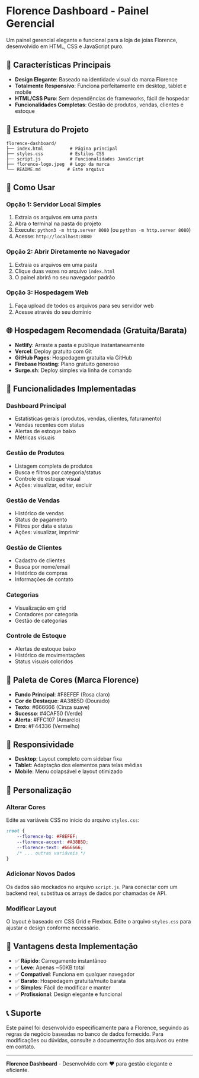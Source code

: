 # Florence Dashboard - Painel Gerencial

Um painel gerencial elegante e funcional para a loja de joias Florence, desenvolvido em HTML, CSS e JavaScript puro.

## 🎯 Características Principais

- **Design Elegante**: Baseado na identidade visual da marca Florence
- **Totalmente Responsivo**: Funciona perfeitamente em desktop, tablet e mobile
- **HTML/CSS Puro**: Sem dependências de frameworks, fácil de hospedar
- **Funcionalidades Completas**: Gestão de produtos, vendas, clientes e estoque

## 📁 Estrutura do Projeto

```
florence-dashboard/
├── index.html          # Página principal
├── styles.css          # Estilos CSS
├── script.js           # Funcionalidades JavaScript
├── florence-logo.jpeg  # Logo da marca
└── README.md          # Este arquivo
```

## 🚀 Como Usar

### Opção 1: Servidor Local Simples
1. Extraia os arquivos em uma pasta
2. Abra o terminal na pasta do projeto
3. Execute: `python3 -m http.server 8080` (ou `python -m http.server 8080`)
4. Acesse: `http://localhost:8080`

### Opção 2: Abrir Diretamente no Navegador
1. Extraia os arquivos em uma pasta
2. Clique duas vezes no arquivo `index.html`
3. O painel abrirá no seu navegador padrão

### Opção 3: Hospedagem Web
1. Faça upload de todos os arquivos para seu servidor web
2. Acesse através do seu domínio

## 🌐 Hospedagem Recomendada (Gratuita/Barata)

- **Netlify**: Arraste a pasta e publique instantaneamente
- **Vercel**: Deploy gratuito com Git
- **GitHub Pages**: Hospedagem gratuita via GitHub
- **Firebase Hosting**: Plano gratuito generoso
- **Surge.sh**: Deploy simples via linha de comando

## 📱 Funcionalidades Implementadas

### Dashboard Principal
- Estatísticas gerais (produtos, vendas, clientes, faturamento)
- Vendas recentes com status
- Alertas de estoque baixo
- Métricas visuais

### Gestão de Produtos
- Listagem completa de produtos
- Busca e filtros por categoria/status
- Controle de estoque visual
- Ações: visualizar, editar, excluir

### Gestão de Vendas
- Histórico de vendas
- Status de pagamento
- Filtros por data e status
- Ações: visualizar, imprimir

### Gestão de Clientes
- Cadastro de clientes
- Busca por nome/email
- Histórico de compras
- Informações de contato

### Categorias
- Visualização em grid
- Contadores por categoria
- Gestão de categorias

### Controle de Estoque
- Alertas de estoque baixo
- Histórico de movimentações
- Status visuais coloridos

## 🎨 Paleta de Cores (Marca Florence)

- **Fundo Principal**: #F8EFEF (Rosa claro)
- **Cor de Destaque**: #A38B5D (Dourado)
- **Texto**: #666666 (Cinza suave)
- **Sucesso**: #4CAF50 (Verde)
- **Alerta**: #FFC107 (Amarelo)
- **Erro**: #F44336 (Vermelho)

## 📱 Responsividade

- **Desktop**: Layout completo com sidebar fixa
- **Tablet**: Adaptação dos elementos para telas médias
- **Mobile**: Menu colapsável e layout otimizado

## 🔧 Personalização

### Alterar Cores
Edite as variáveis CSS no início do arquivo `styles.css`:

```css
:root {
    --florence-bg: #F8EFEF;
    --florence-accent: #A38B5D;
    --florence-text: #666666;
    /* ... outras variáveis */
}
```

### Adicionar Novos Dados
Os dados são mockados no arquivo `script.js`. Para conectar com um backend real, substitua os arrays de dados por chamadas de API.

### Modificar Layout
O layout é baseado em CSS Grid e Flexbox. Edite o arquivo `styles.css` para ajustar o design conforme necessário.

## 🌟 Vantagens desta Implementação

- ✅ **Rápido**: Carregamento instantâneo
- ✅ **Leve**: Apenas ~50KB total
- ✅ **Compatível**: Funciona em qualquer navegador
- ✅ **Barato**: Hospedagem gratuita/muito barata
- ✅ **Simples**: Fácil de modificar e manter
- ✅ **Profissional**: Design elegante e funcional

## 📞 Suporte

Este painel foi desenvolvido especificamente para a Florence, seguindo as regras de negócio baseadas no banco de dados fornecido. Para modificações ou dúvidas, consulte a documentação dos arquivos ou entre em contato.

---

**Florence Dashboard** - Desenvolvido com ❤️ para gestão elegante e eficiente.


